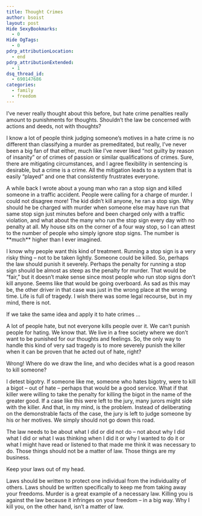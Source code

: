 ```yaml
---
title: Thought Crimes
author: bsoist
layout: post
Hide SexyBookmarks:
  - 0
Hide OgTags:
  - 0
pdrp_attributionLocation:
  - end
pdrp_attributionExtended:
  - 1
dsq_thread_id:
  - 690147686
categories:
  - family
  - freedom
---
```

I&#8217;ve never really thought about this before, but hate crime penalties really amount to punishments for thoughts. Shouldn&#8217;t the law be concerned with actions and deeds, not with thoughts?

I know a lot of people think judging someone&#8217;s motives in a hate crime is no different than classifying a murder as premeditated, but really, I&#8217;ve never been a big fan of that either, much like I&#8217;ve never liked &#8220;not guilty by reason of insanity&#8221; or of crimes of passion or similar qualifications of crimes. Sure, there are mitigating circumstances, and I agree flexibility in sentencing is desirable, but a crime is a crime. All the mitigation leads to a system that is easily &#8220;played&#8221; and one that consistently frustrates everyone.

A while back I wrote about a young man who ran a stop sign and killed someone in a traffic accident. People were calling for a charge of murder. I could not disagree more! The kid didn&#8217;t kill anyone, he ran a stop sign. Why should he be charged with murder when someone else may have run that same stop sign just minutes before and been charged only with a traffic violation, and what about the many who run the stop sign every day with no penalty at all. My house sits on the corner of a four way stop, so I can attest to the number of people who simply ignore stop signs. The number is \*\*much\*\* higher than I ever imagined.

I know why people want this kind of treatment. Running a stop sign is a very risky thing &#8211; not to be taken lightly. Someone could be killed. So, perhaps the law should punish it severely. Perhaps the penalty for running a stop sign should be almost as steep as the penalty for murder. That would be &#8220;fair,&#8221; but it doesn&#8217;t make sense since most people who run stop signs don&#8217;t kill anyone. Seems like that would be going overboard. As sad as this may be, the other driver in that case was just in the wrong place at the wrong time. Life is full of tragedy. I wish there was some legal recourse, but in my mind, there is not.

If we take the same idea and apply it to hate crimes &#8230;

A lot of people hate, but not everyone kills people over it. We can&#8217;t punish people for hating. We know that. We live in a free society where we don&#8217;t want to be punished for our thoughts and feelings. So, the only way to handle this kind of very sad tragedy is to more severely punish the killer when it can be proven that he acted out of hate, right?

Wrong! Where do we draw the line, and who decides what is a good reason to kill someone?

I detest bigotry. If someone like me, someone who hates bigotry, were to kill a bigot &#8211; out of hate &#8211; perhaps that would be a good service. What if that killer were willing to take the penalty for killing the bigot in the name of the greater good. If a case like this were left to the jury, many jurors might side with the killer. And that, in my mind, is the problem. Instead of deliberating on the demonstrable facts of the case, the jury is left to judge someone by his or her motives. We simply should not go down this road.

The law needs to be about what I did or did not do &#8211; not about why I did what I did or what I was thinking when I did it or why I wanted to do it or what I might have read or listened to that made me think it was necessary to do. Those things should not be a matter of law. Those things are my business.

Keep your laws out of my head.

Laws should be written to protect one individual from the individuality of others. Laws should be written specifically to keep me from taking away your freedoms. Murder is a great example of a necessary law. Killing you is against the law because it infringes on your freedom &#8211; in a big way. Why I kill you, on the other hand, isn&#8217;t a matter of law.
